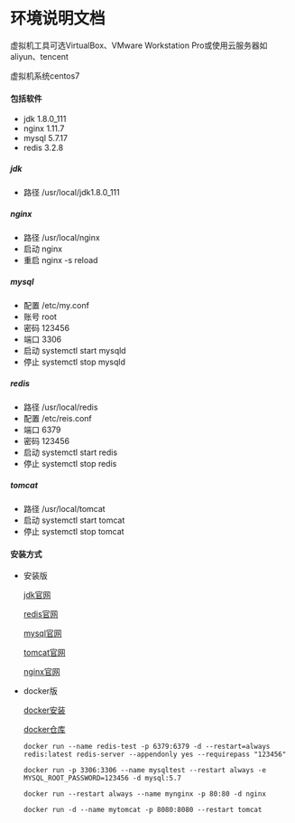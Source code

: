 # 环境说明文档
虚拟机工具可选VirtualBox、VMware Workstation Pro或使用云服务器如aliyun、tencent

虚拟机系统centos7

#### 包括软件

* jdk 1.8.0_111
* nginx 1.11.7
* mysql 5.7.17
* redis 3.2.8

##### jdk
* 路径 /usr/local/jdk1.8.0_111

##### nginx
* 路径 /usr/local/nginx
* 启动 nginx
* 重启 nginx -s reload

##### mysql
* 配置 /etc/my.conf
* 账号 root
* 密码 123456
* 端口 3306
* 启动 systemctl start mysqld
* 停止 systemctl stop mysqld

##### redis
* 路径 /usr/local/redis
* 配置 /etc/reis.conf
* 端口 6379
* 密码 123456
* 启动 systemctl start redis
* 停止 systemctl stop redis

##### tomcat
* 路径 /usr/local/tomcat
* 启动 systemctl start tomcat
* 停止 systemctl stop tomcat


#### 安装方式

- 安装版

  [jdk官网](oracle.com)

  [redis官网](redis.io)

  [mysql官网](https://www.mysql.com)

  [tomcat官网](https://tomcat.apache.org/)

  [nginx官网](nginx.org)

- docker版

  [docker安装](http://docs.docker.com/)

  [docker仓库](https://hub.docker.com)

  ~~~docker
  docker run --name redis-test -p 6379:6379 -d --restart=always redis:latest redis-server --appendonly yes --requirepass "123456"

  docker run -p 3306:3306 --name mysqltest --restart always -e MYSQL_ROOT_PASSWORD=123456 -d mysql:5.7

  docker run --restart always --name mynginx -p 80:80 -d nginx

  docker run -d --name mytomcat -p 8080:8080 --restart tomcat
  ~~~